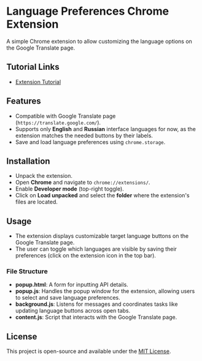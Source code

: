 # Language Preferences Chrome Extension

A simple Chrome extension to allow customizing the language options on the Google Translate page.


## Tutorial Links
- [Extension Tutorial](https://developer.chrome.com/docs/extensions/mv3/getstarted/extensions-101/)

## Features
- Compatible with Google Translate page (`https://translate.google.com/`).
- Supports only **English** and **Russian** interface languages for now, as the extension matches the needed buttons by their labels.
- Save and load language preferences using `chrome.storage`.

## Installation
- Unpack the extension.
- Open **Chrome** and navigate to `chrome://extensions/`.
- Enable **Developer mode** (top-right toggle).
- Click on **Load unpacked** and select the **folder** where the extension's files are located.

## Usage
- The extension displays customizable target language buttons on the Google Translate page.
- The user can toggle which languages are visible by saving their preferences (click on the extension icon in the top bar).

### File Structure
- **popup.html**: A form for inputting API details.
- **popup.js**: Handles the popup window for the extension, allowing users to select and save language preferences.
- **background.js**: Listens for messages and coordinates tasks like updating language buttons across open tabs.
- **content.js**: Script that interacts with the Google Translate page.

## License
This project is open-source and available under the [MIT License](LICENSE).
